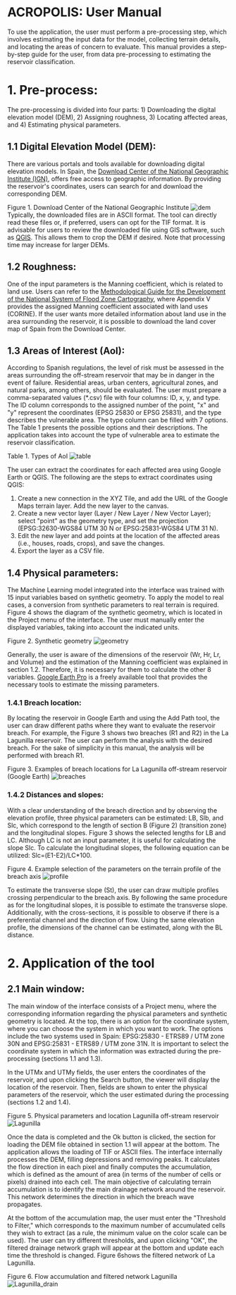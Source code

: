 # ACROPOLIS: User Manual
To use the application, the user must perform a pre-processing step, which involves estimating the input data for the model, collecting terrain details, and locating the areas of concern to evaluate.
This manual provides a step-by-step guide for the user, from data pre-processing to estimating the reservoir classification.
# 1. Pre-process:
The pre-processing is divided into four parts: 1) Downloading the digital elevation model (DEM), 2) Assigning roughness, 3) Locating affected areas, and 4) Estimating physical parameters.

## 1.1 Digital Elevation Model (DEM):
There are various portals and tools available for downloading digital elevation models. In Spain,  the [Download Center of the National Geographic Institute (IGN)](https://centrodedescargas.cnig.es/CentroDescargas/index.jsp), offers free access to geographic information. By providing the reservoir's coordinates, users can search for and download the corresponding DEM.

Figure 1. Download Center of the National Geographic Institute
![dem](Images/dem.bmp) 
Typically, the downloaded files are in ASCII format. The tool can directly read these files or, if preferred, users can opt for the TIF format. It is advisable for users to review the downloaded file using GIS software, such as [QGIS](https://www.qgis.org/en/site/forusers/download.html). This allows them to crop the DEM if desired. Note that processing time may increase for larger DEMs.

## 1.2 Roughness:
One of the input parameters is the Manning coefficient, which is related to land use. Users can refer to the [Methodological Guide for the Development of the National System of Flood Zone Cartography](https://www.miteco.gob.es/es/agua/publicaciones/guia_snczi_baja_optimizada_tcm30-422920.pdf), where Appendix V provides the assigned Manning coefficient associated with land uses (CORINE). If the user wants more detailed information about land use in the area surrounding the reservoir, it is possible to download the land cover map of Spain from the Download Center. 

## 1.3 Areas of Interest (AoI):
According to Spanish regulations, the level of risk must be assessed in the areas surrounding the off-stream reservoir that may be in danger in the event of failure. Residential areas, urban centers, agricultural zones, and natural parks, among others, should be evaluated. The user must prepare a comma-separated values (*.csv) file with four columns: ID, x, y, and type. The ID column corresponds to the assigned number of the point, "x" and "y" represent the coordinates (EPSG 25830 or EPSG 25831), and the type describes the vulnerable area. The type column can be filled with 7 options. The Table 1 presents the possible options and their descriptions. The application takes into account the type of vulnerable area to estimate the reservoir classification.

Table 1. Types of AoI
![table](Images/Types.bmp)

The user can extract the coordinates for each affected area using Google Earth or QGIS. The following are the steps to extract coordinates using QGIS:
1. Create a new connection in the XYZ Tile, and add the URL of the Google Maps terrain layer. Add the new layer to the canvas.
2. Create a new vector layer (Layer / New Layer / New Vector Layer); select "point" as the geometry type, and set the projection (EPSG:32630-WGS84 UTM 30 N or EPSG:25831-WGS84 UTM 31 N).
3. Edit the new layer and add points at the location of the affected areas (i.e., houses, roads, crops), and save the changes.
4. Export the layer as a CSV file.

## 1.4 Physical parameters:
The Machine Learning model integrated into the interface was trained with 15 input variables based on synthetic geometry. To apply the model to real cases, a conversion from synthetic parameters to real terrain is required. Figure 4 shows the diagram of the synthetic geometry, which is located in the Project menu of the interface. The user must manually enter the displayed variables, taking into account the indicated units.

Figure 2. Synthetic geometry
![geometry](Images/Synthetic.bmp)

Generally, the user is aware of the dimensions of the reservoir (Wr, Hr, Lr, and Volume) and the estimation of the Manning coefficient was explained in section 1.2. Therefore, it is necessary for them to calculate the other 8 variables. [Google Earth Pro](https://earth.google.com/web/) is a freely available tool that provides the necessary tools to estimate the missing parameters.

### 1.4.1 Breach location:
By locating the reservoir in Google Earth and using the Add Path tool, the user can draw different paths where they want to evaluate the reservoir breach. For example, the Figure 3 shows two breaches (R1 and R2) in the La Lagunilla reservoir. The user can perform the analysis with the desired breach. For the sake of simplicity in this manual, the analysis will be performed with breach R1.

Figure 3. Examples of breach locations for La Lagunilla off-stream reservoir (Google Earth)
![breaches](Images/Location.png)

### 1.4.2 Distances and slopes:
With a clear understanding of the breach direction and by observing the elevation profile, three physical parameters can be estimated: LB, Slb, and Slc, which correspond to the length of section B (Figure 2) (transition zone) and the longitudinal slopes. Figure 3 shows the selected lengths for LB and LC. Although LC is not an input parameter, it is useful for calculating the slope Slc.  To calculate the longitudinal slopes, the following equation can be utilized: Slc=(E1-E2)/LC*100.

Figure 4. Example selection of the parameters on the terrain profile of the breach axis
![profile](Images/Profile.bmp)

To estimate the transverse slope (St), the user can draw multiple profiles crossing perpendicular to the breach axis. By following the same procedure as for the longitudinal slopes, it is possible to estimate the transverse slope. Additionally, with the cross-sections, it is possible to observe if there is a preferential  channel and the direction of flow. Using the same elevation profile, the dimensions of the channel can be estimated, along with the BL distance.

# 2. Application of the tool
## 2.1 Main window:
The main window of the interface consists of a Project menu, where the corresponding information regarding the physical parameters and synthetic geometry is located. At the top, there is an option for the coordinate system, where you can choose the system in which you want to work. The options include the two systems used in Spain: EPSG:25830 - ETRS89 / UTM zone 30N and EPSG:25831 - ETRS89 / UTM zone 31N.
It is important to select the coordinate system in which the information was extracted during the pre-processing (sections 1.1 and 1.3).

In the UTMx and UTMy fields, the user enters the coordinates of the reservoir, and upon clicking the Search button, the viewer will display the location of the reservoir. Then, fields are shown to enter the physical parameters of the reservoir, which the user estimated during the processing (sections 1.2 and 1.4).

Figure 5. Physical parameters and location Lagunilla off-stream reservoir
![Lagunilla](Images/Lagunilla_window.bmp)

Once the data is completed and the Ok button is clicked, the section for loading the DEM file obtained in section 1.1 will appear at the bottom. The application allows the loading of TIF or ASCII files. 
The interface internally processes the DEM, filling depressions and removing peaks. It calculates the flow direction in each pixel and finally computes the accumulation, which is defined as the amount of area (in terms of the number of cells or pixels) drained into each cell.  The main objective of calculating terrain accumulation is to identify the main drainage network around the reservoir. This network determines the direction in which the breach wave propagates.

At the bottom of the accumulation map, the user must enter the "Threshold to Filter," which corresponds to the maximum number of accumulated cells they wish to extract (as a rule, the minimum value on the color scale can be used). The user can try different thresholds, and upon clicking "OK", the filtered drainage network graph will appear at the bottom and update each time the threshold is changed. Figure 6shows the filtered network of La Lagunilla.

Figure 6. Flow accumulation and filtered network Lagunilla
![Lagunilla_drain](Images/Drainage_Lagunilla.bmp)
